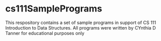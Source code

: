 # cs111SamplePrograms
This respository contains a set of sample programs in support of CS 111 Introduction to Data Structures. All programs were written by CYnthia D Tanner for educational purposes only
